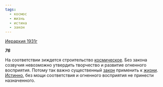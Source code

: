 ```yaml
---
tags:
  - космос
  - жизнь
  - истина
  - закон
---
```

[Иерархия 1931г](https://127.0.0.1:4002/agni/1931)

___76___

На соответствии зиждется строительство [космическое](../../../tags/#космос). Без закона созвучия невозможно утвердить творчество и развитие огненного восприятия. Потому так важно существенный [закон](../../../tags/#закон) применить к [жизни](../../../tags/#жизнь). [Истинно](../../../tags/#истина), без мощи соответствия и огненного восприятия не принести назначенного.   

